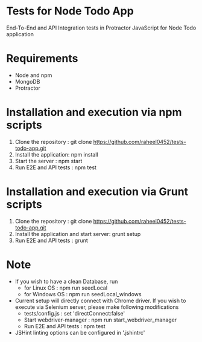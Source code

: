 # Tests for Node Todo App
End-To-End and API Integration tests in Protractor JavaScript for Node Todo application

# Requirements
* Node and npm
* MongoDB
* Protractor

# Installation and execution via npm scripts
1. Clone the repository : git clone https://github.com/raheel0452/tests-todo-app.git
2. Install the application: npm install
3. Start the server : npm start
4. Run E2E and API tests : npm test

# Installation and execution via Grunt scripts
1. Clone the repository : git clone https://github.com/raheel0452/tests-todo-app.git
2. Install the application and start server: grunt setup
3. Run E2E and API tests : grunt

# Note
* If you wish to have a clean Database, run 
    * for Linux OS : npm run seedLocal
    * for Windows OS : npm run seedLocal_windows
* Current setup will directly connect with Chrome driver. If you wish to execute via Selenium server, please make following modifications
    * tests/config.js : set 'directConnect:false'
    * Start webdriver-manager : npm run start_webdriver_manager
    * Run E2E and API tests : npm test
* JSHint linting options can be configured in '.jshintrc'
